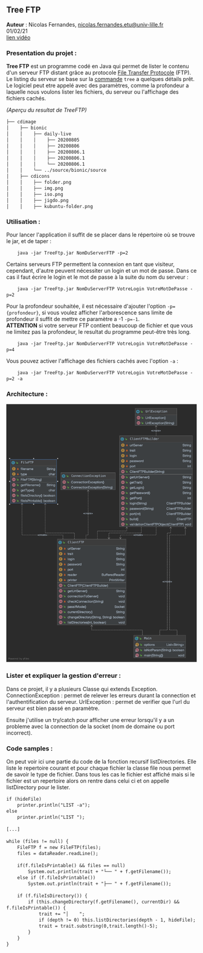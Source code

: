 ## Tree FTP 

**Auteur** : Nicolas Fernandes, nicolas.fernandes.etu@univ-lille.fr <br>
01/02/21 <br>
[lien vidéo](./src/main/resources/video_treeFTP.mp4)

### Presentation du projet : 

**Tree FTP** est un programme codé en Java qui permet de lister le contenu d'un serveur FTP distant grâce au protocole [File Transfer Protocole](https://fr.wikipedia.org/wiki/File_Transfer_Protocol) (FTP). 
Le listing du serveur se base sur la [commande](http://www.delafond.org/traducmanfr/man/man1/tree.1.html) `tree` a quelques détails prêt.
Le logiciel peut etre appelé avec des paramètres, comme la profondeur a laquelle nous voulons lister les fichiers,
du serveur ou l'affichage des fichiers cachés.

*(Aperçu du resultat de TreeFTP)*
```
├── cdimage
│    ├── bionic
│    │    ├── daily-live
│    │    │    ├── 20200805
│    │    │    ├── 20200806
│    │    │    ├── 20200806.1
│    │    │    ├── 20200806.1
│    │    │    └── 20200806.1
│    │    └── ../source/bionic/source
│    ├── cdicons
│    │    ├── folder.png
│    │    ├── img.png
│    │    ├── iso.png
│    │    ├── jigdo.png
│    │    ├── kubuntu-folder.png
```

### Utilisation :

Pour lancer l'application il suffit de se placer dans le répertoire où se trouve le jar,
et de taper :
```
    java -jar TreeFtp.jar NomDuServerFTP -p=2
```
Certains serveurs FTP permettent la connexion en tant que visiteur, cependant, d'autre peuvent nécessiter un login et un mot de passe.
Dans ce cas il faut écrire le login et le mot de passe à la suite du nom du serveur :
```
    java -jar TreeFtp.jar NomDuServerFTP VotreLogin VotreMotDePasse -p=2
```

Pour la profondeur souhaitée, il est nécessaire d'ajouter l'option `-p={profondeur}`,
si vous voulez afficher l'arborescence sans limite de profondeur il suffit de mettre ce paramètre a -1 `-p=-1`. <br>
**ATTENTION** si votre serveur FTP contient beaucoup de fichier et que vous ne limitez pas la profondeur, le resultat du programme peut-être très long.

```
    java -jar TreeFtp.jar NomDuServerFTP VotreLogin VotreMotDePasse -p=4
```


Vous pouvez activer l'affichage des fichiers cachés avec l'option `-a` :
```
    java -jar TreeFtp.jar NomDuServerFTP VotreLogin VotreMotDePasse -p=2 -a
```

### Architecture :

![Voici l'UML du projet :](./src/main/resources/TreeFTP_UML.png)

### Lister et expliquer la gestion d'erreur :

Dans ce projet, il y a plusieurs Classe qui extends Exception.
ConnectionException : permet de relever les erreurs durant la connection et l'authentification du serveur.
UrlException : permet de verifier que l'url du serveur est bien passé en paramètre.

Ensuite j'utilise un try/catch pour afficher une erreur lorsqu'il y a un probleme avec la connection de la socket (nom de domaine ou port incorrect).
 
### Code samples :

On peut voir ici une partie du code de la fonction recursif listDirectories.
Elle liste le repertoire courant et pour chaque fichier la classe file nous permet de savoir
le type de fichier. Dans tous les cas le fichier est affiché mais si le fichier est un repertoire alors on rentre dans celui ci
et on appelle listDirectory pour le lister. 

```
if (hideFile)
    printer.println("LIST -a");
else
    printer.println("LIST ");

[...]

while (files != null) {
    FileFTP f = new FileFTP(files);
    files = dataReader.readLine();

    if(f.fileIsPrintable() && files == null)
        System.out.println(trait + "└── " + f.getFilename());
    else if (f.fileIsPrintable())
        System.out.println(trait + "├── " + f.getFilename());

    if (f.fileIsDirectory()) {
        if (this.changeDirectory(f.getFilename(), currentDir) && f.fileIsPrintable()) {
            trait += "│    ";
            if (depth != 0) this.listDirectories(depth - 1, hideFile);
            trait = trait.substring(0,trait.length()-5);
        }
    }
}
```